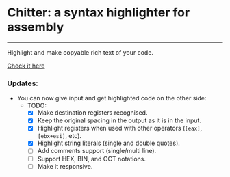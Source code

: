 # Chitter: a syntax highlighter for assembly
---------------------------
Highlight and make copyable rich text of your code.

[Check it here](https://najmiter.github.io/Chitter/)

### Updates:
* You can now give input and get highlighted code on the other side:
    * TODO:
        - [x] Make destination registers recognised. 
        - [x] Keep the original spacing in the output as it is in the input.
        - [x] Highlight registers when used with other operators (`[eax]`, `[ebx+esi]`, etc).
        - [x] Highlight string literals (single and double quotes).
        - [ ] Add comments support (single/multi line).
        - [ ] Support HEX, BIN, and OCT notations.
        - [ ] Make it responsive.
